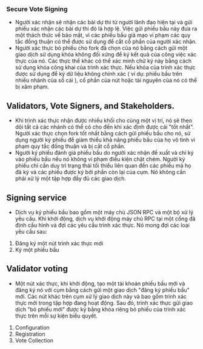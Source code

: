 ### Secure Vote Signing
- Người xác nhận sẽ nhận các bài dự thi từ người lãnh đạo hiện tại và gửi phiếu xác nhận các bài dự thi đó là hợp lệ. Việc gửi phiếu bầu này đưa ra một thách thức về bảo mật, vì 
các phiếu bầu giả mạo vi phạm các quy tắc đồng thuận có thể được sử dụng để cắt cổ phần của người xác nhận.
- Người xác thực bỏ phiếu cho fork đã chọn của nó bằng cách gửi một giao dịch sử dụng khóa không đối xứng để ký kết quả của công việc xác thực của nó. Các thực thể khác có thể 
xác minh chữ ký này bằng cách sử dụng khóa công khai của trình xác thực. Nếu khóa của trình xác thực được sử dụng để ký dữ liệu không chính xác ( ví dụ: phiếu bầu trên nhiều nhánh
của sổ cái ), cổ phần của nút hoặc tài nguyên của nó có thể bị xâm phạm.

## Validators, Vote Signers, and Stakeholders.
- Khi trình xác thực nhận được nhiều khối cho cùng một vị trí, nó sẽ theo dõi tất cả các nhánh có thể có cho đến khi xác định được cái "tốt nhất". Người xác thực chọn fork tốt 
nhất bằng cách gửi phiếu bầu cho nó, sử dụng người ký phiếu để giảm thiểu khả năng phiếu bầu của họ vô tình vi phạm quy tắc đồng thuận và bị cắt cổ phần.
- Người ký phiếu đánh giá phiếu bầu do người xác nhận đề xuất và chỉ ký vào phiếu bầu nếu nó không vi phạm điều kiện chặt chém. Người ký phiếu chỉ cần duy trì trạng thái tối thiểu
liên quan đến các phiếu mà họ đã ký và các phiếu được ký bởi phần còn lại của cụm. Nó không cần phải xử lý một tập hợp đầy đủ các giao dịch.

## Signing service
- Dịch vụ ký phiếu bầu bao gồm một máy chủ JSON RPC và một bộ xử lý yêu cầu. Khi khởi động, dịch vụ khởi động máy chủ RPC tại một cổng đã định cấu hình và đợi các yêu cầu trình xác 
thực. Nó mong đợi các loại yêu cầu sau:
1. Đăng ký một nút trình xác thực mới
2. Ký một phiếu bầu

## Validator voting
- Một nút xác thực, khi khởi động, tạo một tài khoản phiếu bầu mới và đăng ký nó với cụm bằng cách gửi một giao dịch "đăng ký phiếu bầu" mới. Các nút khác trên cụm xử lý giao dịch 
này và bao gồm trình xác thực mới trong tập hợp đang hoạt động. Sau đó, trình xác thực gửi giao dịch "bỏ phiếu mới" được ký bằng khóa riêng bỏ phiếu của trình xác thực trên mỗi sự 
kiện biểu quyết.
1. Configuration
2. Registration
3. Vote Collection
